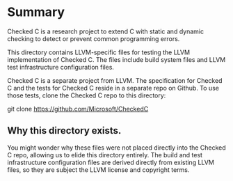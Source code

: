 # Summary

Checked C is a research project to extend C with
static and dynamic checking to detect or prevent
common programming errors. 

This directory contains LLVM-specific files for 
testing the LLVM implementation of Checked C.
The files include build system files and LLVM
test infrastructure configuration files.

Checked C is a separate project from LLVM.
The specification for Checked C and the tests
for Checked C reside in a separate repo on
Github.   To use those tests, clone the
Checked C repo to this directory:

git clone https://github.com/Microsoft/CheckedC

## Why this directory exists.

You might wonder why these files were not
placed directly into the Checked C repo,
allowing us to elide this directory entirely.
The build and test infrastructure configuration
files are derived directly from existing LLVM files,
so they are subject the LLVM license and copyright
terms.

